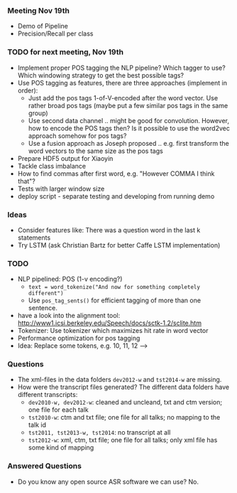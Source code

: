 ### Meeting Nov 19th

* Demo of Pipeline
* Precision/Recall per class

### TODO for next meeting, Nov 19th

* Implement proper POS tagging the NLP pipeline? Which tagger to use? Which windowing strategy to get the best possible tags?
* Use POS tagging as features, there are three approaches (implement in order):
  * Just add the pos tags 1-of-V-encoded after the word vector. Use rather broad pos tags (maybe put a few similar pos tags in the same group)
  * Use second data channel .. might be good for convolution. However, how to encode the POS tags then? Is it possible to use the word2vec approach somehow for pos tags?
  * Use a fusion approach as Joseph proposed .. e.g. first transform the word vectors to the same size as the pos tags
* Prepare HDF5 output for Xiaoyin
* Tackle class imbalance
* How to find commas after first word, e.g. "However COMMA I think that"?
* Tests with larger window size
* deploy script - separate testing and developing from running demo

### Ideas

* Consider features like: There was a question word in the last k statements
* Try LSTM (ask Christian Bartz for better Caffe LSTM implementation)


### TODO

* NLP pipelined: POS (1-v encoding?)
    * `text = word_tokenize("And now for something completely different")`
    * Use `pos_tag_sents()` for efficient tagging of more than one sentence.
* have a look into the alignment tool: http://www1.icsi.berkeley.edu/Speech/docs/sctk-1.2/sclite.htm
* Tokenizer: Use tokenizer which maximizes hit rate in word vector
* Performance optimization for pos tagging
* Idea: Replace some tokens, e.g. 10, 11, 12 --> <NUMBER>

### Questions

* The xml-files in the data folders `dev2012-w` and `tst2014-w` are missing.
* How were the transcript files generated? The different data folders have different transcripts:
   * `dev2010-w, dev2012-w`: cleaned and uncleand, txt and ctm version; one file for each talk
   * `tst2010-w`: ctm and txt file; one file for all talks; no mapping to the talk id
   * `tst2011, tst2013-w, tst2014`: no transcript at all
   * `tst2012-w`: xml, ctm, txt file; one file for all talks; only xml file has some kind of mapping

### Answered Questions
* Do you know any open source ASR software we can use? No.
